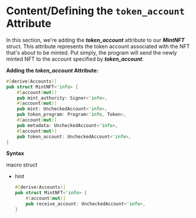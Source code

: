 # Content/**Defining the `token_account` Attribute**

In this section, we're adding the ***token_account*** attribute to our ***MintNFT*** struct. This attribute represents the token account associated with the NFT that's about to be minted. Put simply, the program will send the newly minted NFT to the account specified by ***token_account***.

**Adding the *token_account* Attribute:**

```rust
#[derive(Accounts)]
pub struct MintNFT<'info> {
    #[account(mut)]
    pub mint_authority: Signer<'info>,
    #[account(mut)]
    pub mint: UncheckedAccount<'info>,
    pub token_program: Program<'info, Token>,
    #[account(mut)]
    pub metadata: UncheckedAccount<'info>,
    #[account(mut)]
    pub token_account: UncheckedAccount<'info>,
}
```

**Syntax** 

macro struct

- hint
    
    ```rust
    #[derive(Accounts)]
    pub struct MintNFT<'info> {
        #[account(mut)]
        pub receive_account: UncheckedAccount<'info>,
    }
    ```